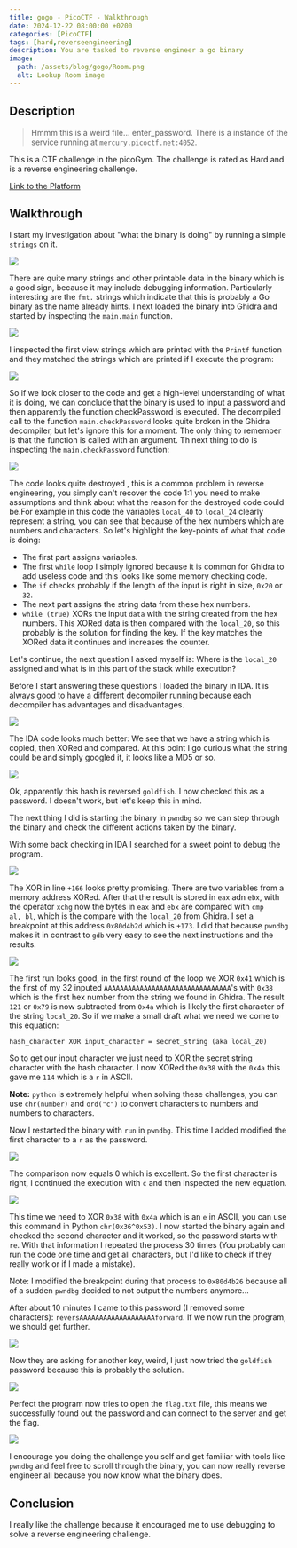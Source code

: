 ```yaml
---
title: gogo - PicoCTF - Walkthrough
date: 2024-12-22 08:00:00 +0200
categories: [PicoCTF]
tags: [hard,reverseengineering]
description: You are tasked to reverse engineer a go binary
image:
  path: /assets/blog/gogo/Room.png
  alt: Lookup Room image
---
```


## Description

> Hmmm this is a weird file... enter_password. There is a instance of the service running at `mercury.picoctf.net:4052`.

This is a CTF challenge in the picoGym. The challenge is rated as Hard and is a reverse engineering challenge.

[Link to the Platform](https://play.picoctf.org/)

## Walkthrough

I start my investigation about "what the binary is doing" by running a simple `strings` on it.

![](/assets/blog/gogo/strings.png)

There are quite many strings and other printable data in the binary which is a good sign, because it may include debugging information. Particularly interesting are the `fmt.` strings which indicate that this is probably a Go binary as the name already hints. I next loaded the binary into Ghidra and started by inspecting the `main.main` function.

![](/assets/blog/gogo/main.png)

I inspected the first view strings which are printed with the `Printf` function and they matched the strings which are printed if I execute the program:

![](/assets/blog/gogo/run.png)

So if we look closer to the code and get a high-level understanding of what it is doing, we can conclude that the binary is used to input a password and then apparently the function checkPassword is executed. The decompiled call to the function `main.checkPassword` looks quite broken in the Ghidra decompiler, but let's ignore this for a moment. The only thing to remember is that the function is called with an argument. Th next thing to do is inspecting the `main.checkPassword` function:

![](/assets/blog/gogo/check.png)

The code looks quite destroyed , this is a common problem in reverse engineering, you simply can't recover the code 1:1 you need to make assumptions and think about what the reason for the destroyed code could be.For example in this code the variables `local_40` to `local_24` clearly represent a string, you can see that because of the hex numbers which are numbers and characters. So let's highlight the key-points of what that code is doing:

- The first part assigns variables.
- The first `while` loop I simply ignored because it is common for Ghidra to add useless code and this looks like some memory checking code.
- The `if` checks probably if the length of the input is right in size, `0x20` or `32`.
- The next part assigns the string data from these hex numbers.
- `while (true)` XORs the input `data` with the string created from the hex numbers. This XORed data is then compared with the `local_20`, so this probably is the solution for finding the key. If the key matches the XORed data it continues and increases the counter.

Let's continue, the next question I asked myself is: Where is the `local_20` assigned and what is in this part of the stack while execution?

Before I start answering these questions I loaded the binary in IDA. It is always good to have a different decompiler running because each decompiler has advantages and disadvantages.

![](/assets/blog/gogo/ida.png)

The IDA code looks much better: We see that we have a string which is copied, then XORed and compared. At this point I go curious what the string could be and simply googled it, it looks like a MD5 or so.

![](/assets/blog/gogo/google.png)

Ok, apparently this hash is reversed `goldfish`. I now checked this as a password. I doesn't work, but let's keep this in mind.

The next thing I did is starting the binary in `pwndbg` so we can step through the binary and check the different actions taken by the binary.

With some back checking in IDA I searched for a sweet point to debug the program.

![](/assets/blog/gogo/pwndbg0.png)

The XOR in line `+166` looks pretty promising. There are two variables from a memory address XORed. After that the result is stored in `eax` adn `ebx`, with the operator `xchg` now the bytes in `eax` and `ebx` are compared with `cmp    al, bl`, which is the compare with the `local_20` from Ghidra.
I set a breakpoint at this address `0x80d4b2d` which is `+173`. I did that because `pwndbg` makes it in contrast to `gdb` very easy to see the next instructions and the results.

![](/assets/blog/gogo/firstrun.png)


The first run looks good, in the first round of the loop we XOR `0x41` which is the first of my 32 inputed `AAAAAAAAAAAAAAAAAAAAAAAAAAAAAAAA`'s with `0x38` which is the first hex number from the string we found in Ghidra. The result `121` or `0x79` is now subtracted from `0x4a` which is likely the first character of the string `local_20`. So if we make a small draft what we need we come to this equation:
```
hash_character XOR input_character = secret_string (aka local_20)
```

So to get our input character we just need to XOR the secret string character with the hash character. I now XORed the `0x38` with the `0x4a` this gave me `114` which is a `r` in ASCII.

**Note:** `python` is extremely helpful when solving these challenges, you can use `chr(number)` and `ord("c")` to convert characters to numbers and numbers to characters.

Now I restarted the binary with `run` in `pwndbg`. This time I added modified the first character to a `r` as the password.

![](/assets/blog/gogo/success.png)

The comparison now equals 0 which is excellent. So the first character is right, I continued the execution with `c` and then inspected the new equation.

![](/assets/blog/gogo/sec.png)

This time we need to XOR `0x38` with `0x4a` which is an `e` in ASCII, you can use this command in Python `chr(0x36^0x53)`.
I now started the binary again and checked the second character and it worked, so the password starts with `re`. With that information I repeated the process 30 times (You probably can run the code one time and get all characters, but I'd like to check if they really work or if I made a mistake).

Note: I modified the breakpoint during that process to `0x80d4b26` because all of a sudden `pwndbg` decided to not output the numbers anymore...

After about 10 minutes I came to this password (I removed some characters): `reversAAAAAAAAAAAAAAAAAAAforward`. If we now run the program, we should get further.

![](/assets/blog/gogo/suc.png)

Now they are asking for another key, weird, I just now tried the `goldfish` password because this is probably the solution.

![](/assets/blog/gogo/suc2.png)

Perfect the program now tries to open the `flag.txt` file, this means we successfully found out the password and can connect to the server and get the flag.

![](/assets/blog/gogo/suc3.png)

I encourage you doing the challenge you self and get familiar with tools like `pwndbg` and feel free to scroll through the binary, you can now really reverse engineer all because you now know what the binary does.

## Conclusion

I really like the challenge because it encouraged me to use debugging to solve a reverse engineering challenge.